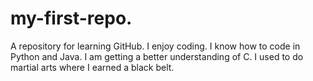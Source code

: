 # my-first-repo.
A repository for learning GitHub.
I enjoy coding.
I know how to code in Python and Java.
I am getting a better understanding of C.
I used to do martial arts where I earned a black belt.

